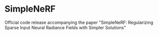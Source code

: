 # SimpleNeRF
Official code release accompanying the paper "SimpleNeRF: Regularizing Sparse Input Neural Radiance Fields with Simpler Solutions"
